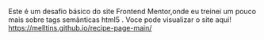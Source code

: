 Este é um desafio básico do site Frontend Mentor,onde eu treinei um pouco mais sobre tags semânticas html5 .
Voce pode visualizar o site aqui!
https://melltins.github.io/recipe-page-main/
